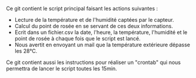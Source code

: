 Ce git contient le script principal faisant les actions suivantes :
- Lecture de la température et de l'humidité captées par le capteur.
- Calcul du point de rosée en se servant de ces deux informations.
- Ecrit dans un fichier.csv la date, l'heure, la température, l'humidité et le point de rosée à chaque fois que le script est lancé.
- Nous avertit en envoyant un mail que la température extérieure dépasse les 28°C.

Ce git contient aussi les instructions pour réaliser un "crontab" qui nous permettra de lancer le script toutes les 15min.
